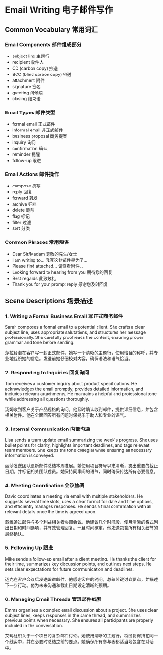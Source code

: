 # Email Writing 电子邮件写作

## Common Vocabulary 常用词汇

### Email Components 邮件组成部分
- subject line 主题行
- recipient 收件人
- CC (carbon copy) 抄送
- BCC (blind carbon copy) 密送
- attachment 附件
- signature 签名
- greeting 问候语
- closing 结束语

### Email Types 邮件类型
- formal email 正式邮件
- informal email 非正式邮件
- business proposal 商务提案
- inquiry 询问
- confirmation 确认
- reminder 提醒
- follow-up 跟进

### Email Actions 邮件操作
- compose 撰写
- reply 回复
- forward 转发
- archive 归档
- delete 删除
- flag 标记
- filter 过滤
- sort 分类

### Common Phrases 常用短语
- Dear Sir/Madam 尊敬的先生/女士
- I am writing to... 我写这封邮件是为了...
- Please find attached... 请查看附件...
- Looking forward to hearing from you 期待您的回复
- Best regards 此致敬礼
- Thank you for your prompt reply 感谢您及时回复

## Scene Descriptions 场景描述

### 1. Writing a Formal Business Email 写正式商务邮件
Sarah composes a formal email to a potential client. She crafts a clear subject line, uses appropriate salutations, and structures her message professionally. She carefully proofreads the content, ensuring proper grammar and tone before sending.

莎拉给潜在客户写一封正式邮件。她写一个清晰的主题行，使用恰当的称呼，并专业地组织她的信息。发送前她仔细校对内容，确保语法和语气恰当。

### 2. Responding to Inquiries 回复询问
Tom receives a customer inquiry about product specifications. He acknowledges the email promptly, provides detailed information, and includes relevant attachments. He maintains a helpful and professional tone while addressing all questions thoroughly.

汤姆收到客户关于产品规格的询问。他及时确认收到邮件，提供详细信息，并包含相关附件。他在全面回答所有问题时保持乐于助人和专业的语气。

### 3. Internal Communication 内部沟通
Lisa sends a team update email summarizing the week's progress. She uses bullet points for clarity, highlights important deadlines, and tags relevant team members. She keeps the tone collegial while ensuring all necessary information is conveyed.

丽莎发送团队更新邮件总结本周进展。她使用项目符号以求清晰，突出重要的截止日期，并标记相关团队成员。她保持同事间的语气，同时确保传达所有必要信息。

### 4. Meeting Coordination 会议协调
David coordinates a meeting via email with multiple stakeholders. He suggests several time slots, uses a clear format for date and time options, and efficiently manages responses. He sends a final confirmation with all relevant details once the time is agreed upon.

戴维通过邮件与多个利益相关者协调会议。他建议几个时间段，使用清晰的格式列出日期和时间选项，并有效管理回复。一旦时间确定，他发送包含所有相关细节的最终确认。

### 5. Following Up 跟进
Mike sends a follow-up email after a client meeting. He thanks the client for their time, summarizes key discussion points, and outlines next steps. He sets clear expectations for future communication and deadlines.

迈克在客户会议后发送跟进邮件。他感谢客户的时间，总结关键讨论要点，并概述下一步行动。他为未来沟通和截止日期设定清晰的预期。

### 6. Managing Email Threads 管理邮件线索
Emma organizes a complex email discussion about a project. She uses clear subject lines, keeps responses in the same thread, and summarizes previous points when necessary. She ensures all participants are properly included in the conversation.

艾玛组织关于一个项目的复杂邮件讨论。她使用清晰的主题行，将回复保持在同一个线索中，并在必要时总结之前的要点。她确保所有参与者都适当地包含在对话中。
